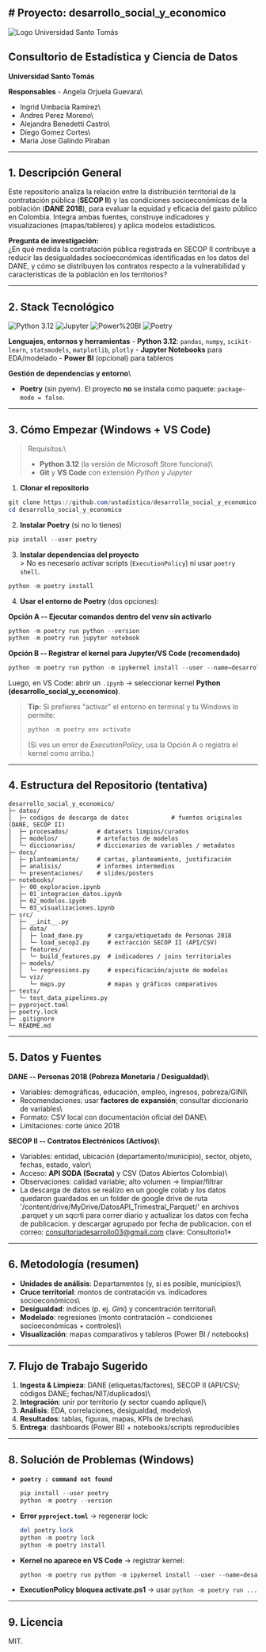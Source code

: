 ## \# Proyecto: desarrollo_social_y\_economico

![Logo Universidad Santo
Tomás](https://usantotomas.edu.co/hs-fs/hubfs/social-suggested-images/usantotomas.edu.cohs-fshubfsLogo%20Santoto%20-%20SP%20Bogota%20Horizontal%20blanco-2.png)

## Consultorio de Estadística y Ciencia de Datos

**Universidad Santo Tomás**

**Responsables** - Angela Orjuela Guevara\
- Ingrid Umbacia Ramirez\
- Andres Perez Moreno\
- Alejandra Benedetti Castro\
- Diego Gomez Cortes\
- Maria Jose Galindo Piraban

------------------------------------------------------------------------

## 1. Descripción General

Este repositorio analiza la relación entre la distribución territorial
de la contratación pública (**SECOP II**) y las condiciones
socioeconómicas de la población (**DANE 2018**), para evaluar la equidad
y eficacia del gasto público en Colombia. Integra ambas fuentes,
construye indicadores y visualizaciones (mapas/tableros) y aplica
modelos estadísticos.

**Pregunta de investigación:**\
¿En qué medida la contratación pública registrada en SECOP II contribuye
a reducir las desigualdades socioeconómicas identificadas en los datos
del DANE, y cómo se distribuyen los contratos respecto a la
vulnerabilidad y características de la población en los territorios?

------------------------------------------------------------------------

## 2. Stack Tecnológico

![Python 3.12](https://img.shields.io/badge/python-3.12-blue.svg)
![Jupyter](https://img.shields.io/badge/jupyter-notebooks-orange.svg)
![Power%20BI](https://img.shields.io/badge/Power%20BI-dashboards-yellow.svg)
![Poetry](https://img.shields.io/badge/poetry-deps%20%26%20envs-blueviolet.svg)

**Lenguajes, entornos y herramientas** - **Python 3.12**: `pandas`,
`numpy`, `scikit-learn`, `statsmodels`, `matplotlib`, `plotly` -
**Jupyter Notebooks** para EDA/modelado - **Power BI** (opcional) para
tableros

**Gestión de dependencias y entorno**\
- **Poetry** (sin pyenv). El proyecto **no** se instala como paquete:
`package-mode = false`.

------------------------------------------------------------------------

## 3. Cómo Empezar (Windows + VS Code)

> Requisitos:\
> - **Python 3.12** (la versión de Microsoft Store funciona)\
> - **Git** y **VS Code** con extensión *Python* y *Jupyter*

1)  **Clonar el repositorio**

``` powershell
git clone https://github.com/ustadistica/desarrollo_social_y_economico.git
cd desarrollo_social_y_economico
```

2)  **Instalar Poetry** (si no lo tienes)

``` powershell
pip install --user poetry
```

3)  **Instalar dependencias del proyecto**\
    \> No es necesario activar scripts (`ExecutionPolicy`) ni usar
    `poetry shell`.

``` powershell
python -m poetry install
```

4)  **Usar el entorno de Poetry** (dos opciones):

**Opción A -- Ejecutar comandos dentro del venv sin activarlo**

``` powershell
python -m poetry run python --version
python -m poetry run jupyter notebook
```

**Opción B -- Registrar el kernel para Jupyter/VS Code (recomendado)**

``` powershell
python -m poetry run python -m ipykernel install --user --name=desarrollo_social_y_economico --display-name "Python (desarrollo_social_y_economico)"
```

Luego, en VS Code: abrir un `.ipynb` → seleccionar kernel **Python
(desarrollo_social_y\_economico)**.

> **Tip:** Si prefieres "activar" el entorno en terminal y tu Windows lo
> permite:
>
> ``` powershell
> python -m poetry env activate
> ```
>
> (Si ves un error de *ExecutionPolicy*, usa la Opción A o registra el
> kernel como arriba.)

------------------------------------------------------------------------

## 4. Estructura del Repositorio (tentativa)

    desarrollo_social_y_economico/
    ├─ datos/
    │  ├─ codigos de descarga de datos            # fuentes originales (DANE, SECOP II)
    │  ├─ procesados/        # datasets limpios/curados
    │  ├─ modelos/           # artefactos de modelos
    │  └─ diccionarios/      # diccionarios de variables / metadatos
    ├─ docs/
    │  ├─ planteamiento/     # cartas, planteamiento, justificación
    │  ├─ analisis/          # informes intermedios
    │  └─ presentaciones/    # slides/posters
    ├─ notebooks/
    │  ├─ 00_exploracion.ipynb
    │  ├─ 01_integracion_datos.ipynb
    │  ├─ 02_modelos.ipynb
    │  └─ 03_visualizaciones.ipynb
    ├─ src/
    │  ├─ __init__.py
    │  ├─ data/
    │  │  ├─ load_dane.py       # carga/etiquetado de Personas 2018
    │  │  └─ load_secop2.py     # extracción SECOP II (API/CSV)
    │  ├─ features/
    │  │  └─ build_features.py  # indicadores / joins territoriales
    │  ├─ models/
    │  │  └─ regressions.py     # especificación/ajuste de modelos
    │  └─ viz/
    │     └─ maps.py            # mapas y gráficos comparativos
    ├─ tests/
    │  └─ test_data_pipelines.py
    ├─ pyproject.toml
    ├─ poetry.lock
    ├─ .gitignore
    └─ README.md

------------------------------------------------------------------------

## 5. Datos y Fuentes

**DANE -- Personas 2018 (Pobreza Monetaria / Desigualdad)**\
- Variables: demográficas, educación, empleo, ingresos, pobreza/GINI\
- Recomendaciones: usar **factores de expansión**; consultar diccionario
de variables\
- Formato: CSV local con documentación oficial del DANE\
- Limitaciones: corte único 2018

**SECOP II -- Contratos Electrónicos (Activos)**\
- Variables: entidad, ubicación (departamento/municipio), sector,
objeto, fechas, estado, valor\
- Acceso: **API SODA (Socrata)** y CSV (Datos Abiertos Colombia)\
- Observaciones: calidad variable; alto volumen → limpiar/filtrar
- La descarga de datos se realizo en  un google colab y los datos quedaron guardados en un folder de google drive de ruta '/content/drive/MyDrive/DatosAPI_Trimestral_Parquet/' en archivos .parquet y un sqcrti para correr diario y actualizar los datos con fecha de publicacion. y descargar agrupado por fecha de publicacion.  con el correo: consultoriadesarrollo03@gmail.com  clave: Consultorio1*

------------------------------------------------------------------------

## 6. Metodología (resumen)

-   **Unidades de análisis**: Departamentos (y, si es posible,
    municipios)\
-   **Cruce territorial**: montos de contratación vs. indicadores
    socioeconómicos\
-   **Desigualdad**: índices (p. ej. *Gini*) y concentración
    territorial\
-   **Modelado**: regresiones (monto contratación \~ condiciones
    socioeconómicas + controles)\
-   **Visualización**: mapas comparativos y tableros (Power BI /
    notebooks)

------------------------------------------------------------------------

## 7. Flujo de Trabajo Sugerido

1.  **Ingesta & Limpieza**: DANE (etiquetas/factores), SECOP II
    (API/CSV; códigos DANE; fechas/NIT/duplicados)\
2.  **Integración**: unir por territorio (y sector cuando aplique)\
3.  **Análisis**: EDA, correlaciones, desigualdad, modelos\
4.  **Resultados**: tablas, figuras, mapas, KPIs de brechas\
5.  **Entrega**: dashboards (Power BI) + notebooks/scripts reproducibles

------------------------------------------------------------------------

## 8. Solución de Problemas (Windows)

-   **`poetry : command not found`**

    ``` powershell
    pip install --user poetry
    python -m poetry --version
    ```

-   **Error `pyproject.toml`** → regenerar lock:

    ``` powershell
    del poetry.lock
    python -m poetry lock
    python -m poetry install
    ```

-   **Kernel no aparece en VS Code** → registrar kernel:

    ``` powershell
    python -m poetry run python -m ipykernel install --user --name=desarrollo_social_y_economico --display-name "Python (desarrollo_social_y_economico)"
    ```

-   **ExecutionPolicy bloquea activate.ps1** → usar
    `python -m poetry run ...`

------------------------------------------------------------------------

## 9. Licencia

MIT.
